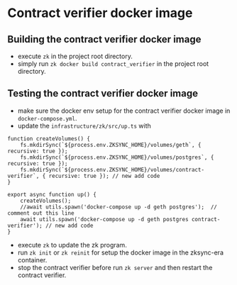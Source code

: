 # Contract verifier docker image

## Building the contract verifier docker image

- execute `zk` in the project root directory.
- simply run `zk docker build contract_verifier` in the project root directory.

## Testing the contract verifier docker image

- make sure the docker env setup for the contract verifier docker image in `docker-compose.yml`.
- update the `infrastructure/zk/src/up.ts` with

```text
function createVolumes() {
    fs.mkdirSync(`${process.env.ZKSYNC_HOME}/volumes/geth`, { recursive: true });
    fs.mkdirSync(`${process.env.ZKSYNC_HOME}/volumes/postgres`, { recursive: true });
    fs.mkdirSync(`${process.env.ZKSYNC_HOME}/volumes/contract-verifier`, { recursive: true }); // new add code
}

export async function up() {
    createVolumes();
    //await utils.spawn('docker-compose up -d geth postgres');  // comment out this line
    await utils.spawn('docker-compose up -d geth postgres contract-verifier'); // new add code
}
```

- execute `zk` to update the zk program.
- run `zk init` or `zk reinit` for setup the docker image in the zksync-era container.
- stop the contract verifier before run `zk server` and then restart the contract verifier.
